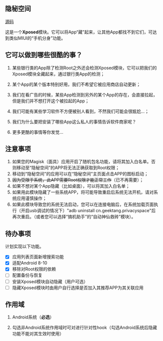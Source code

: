 ## 隐秘空间

[源码](https://github.com/GeekTR/PrivacySpace)

这是一个**Xposed**模块。它可以将App“藏”起来，让其他App都找不到它们，可达到类似MIUI的“手机分身”功能。

## 它可以做到哪些很酷的事？

1. 某些银行类的App除了检测Root之外还会检测Xposed模块，它可以把我们的Xposed模块全藏起来，通过银行类App的检测；

2. 某个App的某个版本特别好用，我们不希望它被应用商店自动更新；

3. 我们在看广告的时候，某些App检测到另外的某个App的存在，会直接拉起，但是我们并不想打开这个被拉起的App；

4. 我们可能有某些学习软件不方便被别人看到，不然我们可能会很尴尬...；

5. 我们为什么要把安装了哪些App这么私人的事情告诉软件商家呢？

6. 更多更酷的事情等你发觉...

## 注意事项

1. 如果您的Magisk（面具）应用开启了随机包名功能，请将其加入白名单。否则移动至“隐秘空间”的APP将无法正确获取到Root权限；
2. 移动到“隐秘空间”的应用可以在“隐秘空间”主页面点击APP的图标启动；
3. ~~因为受限于系统，此APP需要Root权限才能正常工作~~（已不再需要）；
4. 如果不想对某个App隐藏（比如桌面），可以将其加入白名单；
5. 如果用此模块隐藏了一些系统APP，将可能导致重启后系统无法开机，请对系统应用谨慎操作；
6. 如果此模块导致您的系统无法启动，您可以在连接电脑后，在系统加载页面执行（开启usb调试的情况下）"adb uninstall cn.geektang.privacyspace"后再次重启。（或者您可以选择“搞机助手”的“自动神仙救砖”模块）。

## 待办事项

计划实现以下功能。

- [x] 应用列表页面新增搜索功能
- [x] 适配Android 8-10
- [x] 移除对Root权限的依赖
- [ ] 配置备份与恢复
- [ ] 安装Xposed模块自动隐藏（用户可选）
- [ ] 隐藏Xposed模块时由用户自行选择是否加入其推荐APP为其关联应用

## 作用域

1. Android系统（**必选**）

2. 勾选非Android系统作用域时可对进行针对性hook（勾选Android系统后隐藏功能不能对其生效时使用）
